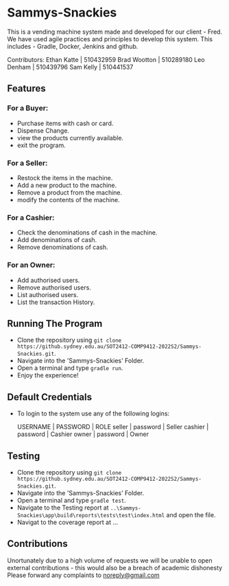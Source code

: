 # Sammys-Snackies
This is a vending machine system made and developed for our client - Fred. We have used agile practices and principles to develop this system. This includes - Gradle, Docker, Jenkins and github.

Contributors: 
Ethan Katte  |  510432959
Brad Wootton |  510289180
Leo Denham   |  510439796
Sam Kelly    |  510441537


## Features

### For a Buyer:
- Purchase items with cash or card.
- Dispense Change.
- view the products currently available.
- exit the program.

### For a Seller:
- Restock the items in the machine.
- Add a new product to the machine.
- Remove a product from the machine.
- modify the contents of the machine.

### For a Cashier:
- Check the denominations of cash in the machine.
- Add denominations of cash.
- Remove denominations of cash.

### For an Owner:
- Add authorised users.
- Remove authorised users.
- List authorised users.
- List the transaction History.

## Running The Program
- Clone the repository using ```git clone https://github.sydney.edu.au/SOT2412-COMP9412-2022S2/Sammys-Snackies.git```.
- Navigate into the 'Sammys-Snackies' Folder.
- Open a terminal and type ```gradle run```.
- Enjoy the experience!

## Default Credentials
- To login to the system use any of the following logins:

  USERNAME | PASSWORD | ROLE
  seller   | password | Seller
  cashier  | password | Cashier
  owner    | password | Owner

## Testing
- Clone the repository using ```git clone https://github.sydney.edu.au/SOT2412-COMP9412-2022S2/Sammys-Snackies.git```.
- Navigate into the 'Sammys-Snackies' Folder.
- Open a terminal and type ```gradle test```.
- Navigate to the Testing report at ```..\Sammys-Snackies\app\build\reports\tests\test\index.html``` and open the file.
- Navigat to the coverage report at ...

## Contributions
Unortunately due to a high volume of requests we will be unable to open external contributions - this would also be a breach of academic dishonesty
Please forward any complaints to noreply@gmail.com